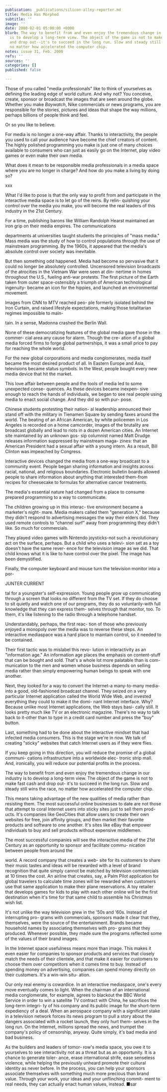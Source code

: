 ```yaml
---
publication: _publications/silicon-alley-reporter.md
title: Media Has Morphed
subtitle: ''
image: ''
date: 2000-02-01 05:00:00 +0000
blurb: The way to benefit from and even enjoy the tremendous change in our industry
  is to develop a long-term view. The object of the game is not to make fast cash
  and drop out--it's to succeed in the long run. Slow and steady still wins the race,
  no matter how accelerated the computer chip.
notes: issue 31, Feb. 2000
refs: ''
sources: ''
categories: []
published: false

---
```

Those of you called "media professionals" like to think of yourselves as defining the leading edge of world culture. And why not? You conceive, create, sponsor or broadcast the images that are seen around the globe. Whether you make _Baywatch_, Nike commercials or news programs, you are responsible for the stories, pictures and ideas that shape the way millions, perhaps billions of people think and feel.

Or so you like to believe.

For media is no longer a one-way affair. Thanks to interactivity, the people you used to call your audience have become the chief creators of content. The highly polished programming you make is just one of many choices available to consumers who can just as easily go on the Internet, play video games or even make their own media.

What does it mean to be responsible media professionals in a media space where you are no longer in charge? And how do you make a living by doing so?

xxx

What I'd like to pose is that the only way to profit from and participate in the interactive media space is to let go of the reins. By relin- quishing your control over the media you make, you will become the real leaders of this industry in the 21st Century.

For a time, publishing barons like William Randolph Hearst maintained an iron grip on their media empires. The communications

departments at universities taught students the principles of "mass media." Mass media was the study of how to control populations through the use of mainstream programming. By the 1960s, it appeared that the media's absolute control over society was inevitable.

But then something odd happened. Media had become so pervasive that it could no longer be absolutely controlled. Uncensored television broadcasts of the atrocities in the Vietnam War were seen at din- nertime in homes throughout the U.S., fueling anti-war protests. The first picture of the Earth taken from outer space-ostensibly a triumph of American technological ingenuity- became an icon for the hippies, and launched an environmental movement.

Images from CNN to MTV reached peo- ple formerly isolated behind the Iron Curtain, and raised lifestyle expectations, making those totalitarian regimes impossible to main-

tain. In a sense, Madonna crashed the Berlin Wall.

None of these democratizing features of the global media gave those in the commer- cial area any cause for alarm. Though the cre- ation of a global media forced firms to forge global partnerships, it was a small price to pay for reaching the whole world.

For the new global corporations and media conglomerates, media itself became the most desired product of all. In Eastern Europe and Asia, televisions became status symbols. In the West, people bought every new media device that hit the market.

This love affair between people and the tools of media led to some unexpected conse- quences. As these devices became inexpen- sive enough to reach the hands of individuals, we began to see real people using media to enact social change. And they did so with pur- pose.

Chinese students protesting their nation- al leadership announced their stand off with the military in Tienamen Square by sending faxes around the world. The beating of an African American, by white policemen in Los Angeles is recorded on a home camcorder, images of the brutality are broadcast globally and lead to riots in a dozen American cities. An Internet site maintained by an unknown gos- sip columnist named Matt Drudge releases information suppressed by mainstream maga- zines: that an American President had a sexual affair with a young intern. As a result, Bill Clinton was impeached by Congress.

Interactive devices changed the media from a one-way broadcast to a community event. People began sharing information and insights across racial, national, and religious boundaries. Electronic bulletin boards allowed people to share information about anything that interested them-from recipes for cheesecake to formulas for alternative cancer treatments.

The media's essential nature had changed from a place to consume prepared programming to a way to communicate.

The children growing up in this interac- tive environment became a marketer's night- mare. Media makers called them "generation X," because they didn't respond to advertising messages the way their elders did. They used remote controls to "channel surf" away from programming they didn't like. So much for commercials.

They played video games with Nintendo joysticks-not such a revolutionary act on the surface, perhaps. But a child who uses a televi- sion set as a toy doesn't have the same rever- ence for the television image as we did. That child knows what it is like to have control over the pixel. The image has been demystified.

Finally, the computer keyboard and mouse turn the television monitor into a por-

JUNTER CURRENT

tal for a youngster's self-expression. Young people grow up communicating through a screen that looks no different from the TV set. If they do choose to sit quietly and watch one of our programs, they do so voluntarily-with full knowledge that they can express them- selves through that monitor, too. To them, it's like listening to the radio through a telephone handset.

Understandably, perhaps, the first reac- tion of those who previously enjoyed a monopoly over the media was to reverse these steps. An interactive mediaspace was a hard place to maintain control, so it needed to be contained.

Their first tactic was to mislabel this revo- lution in interactivity as an "information age." An information age places the emphasis on content-stuff that can be bought and sold. That's a whole lot more palatable than is com- munication to the men and women whose business depends on selling media rather than simply empowering human beings to speak with one another.

Next, they looked for a way to convert the Internet-a many-to-many media-into a good, old-fashioned broadcast channel. They seized on a very particular Internet application called the World Wide Web, and invested everything they could to make it the domi- nant Internet interface. Why? Because unlike most Internet applications, the Web stays basi- cally still. It looks pretty much like TV or an electronic magazine. There's no way to talk back to it-other than to type in a credit card number and press the "buy" button.

Last, something had to be done about the interactive mindset that had infected media consumers. This is the stage we're in now. We talk of creating "sticky" websites that catch Internet users as if they were flies.

If you keep going in this direction, you will reduce the promise of a global communi- cations infrastructure into a worldwide elec- tronic strip mall. And, ironically, you will reduce our potential profits in the process.

The way to benefit from and even enjoy the tremendous change in our industry is to develop a long-term view. The object of the game is not to make fast cash and drop out- it's to succeed in the long run. Slow and steady still wins the race, no matter how accelerated the computer chip.

This means taking advantage of the new qualities of media rather than resisting them. The most successful online businesses to date are not those that attempt to coral Internet users into sticky sites just to sell them prod- ucts. It's companies like GeoCities that allow users to create their own websites for free, join affinity groups, and then market their favorite products and software to one another. It's sites like eBay that empower individuals to buy and sell products without expensive middlemen.

The most successful companies will see the interactive media of the 21st Century as an opportunity to sponsor and facilitate commu- nication between people from around the

world. A record company that creates a web- site for its customers to share their music tastes and ideas will be rewarded with a level of brand recognition that quite simply cannot be matched by television commercials at 10 times the cost. An airline that creates, say, a Palm Pilot application for global travelers to calculate time zones will be rewarded when customers use that same application to make their plane reservations. A toy retailer that develops games for kids to play with each other online will be the first destination when it's time for that same child to assemble his Christmas wish list.

It's not unlike the way television grew in the '50s and '60s. Instead of interrupting pro- grams with commercials, sponsors made it clear that they, themselves, were the source of the entertainment. Brands became household names by associating themselves with pro- grams that they produced. Whenever possible, they made sure the programs reflected some of the values of their brand images.

In the Internet space usefulness means more than image. This makes it even easier for companies to sponsor products and services that closely match the needs of their clientele, and that make it easier for customers to choose them over competitors when it comes time to buy. Instead of spending money on advertising, companies can spend money directly on their customers. It's a win-win situ- ation.

Our only real enemy is cowardice. In an interactive mediaspace, one's every move eventually comes to light. When the chairman of an international media conglomerate, for example, agrees to blackout the BBC World Service in order to win a satellite TV contract with China, he sacrifices the long-term integri- ty of his company and its public image for the short-term expediency of a deal. When an aerospace company with a significant stake in a television network forces its news program to pull a story about the dangers associated with a rocket launch, they only hurt them- selves in the long run. On the Internet, millions spread the news, and trumpet the company's policy of censorship, anyway. Quite simply, it's bad media and bad business.

As the builders and leaders of tomor- row's media space, you owe it to yourselves to see interactivity not as a threat but as an opportunity. It is a chance to generate toler- ance, erase international strife, ease senseless violence, while helping the previously unheard promote their cultural identity as never before. In the process, you can help your sponsors associate themselves with something much more precious than brand value. Through your work, your ideas and your unflinching commit- ment to real needs, they can actually enact human values, instead. ■sar